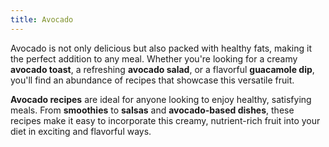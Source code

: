 ```yaml
---
title: Avocado
---
```


Avocado is not only delicious but also packed with healthy fats, making it the perfect addition to any meal. Whether you're looking for a creamy **avocado toast**, a refreshing **avocado salad**, or a flavorful **guacamole dip**, you'll find an abundance of recipes that showcase this versatile fruit.

**Avocado recipes** are ideal for anyone looking to enjoy healthy, satisfying meals. From **smoothies** to **salsas** and **avocado-based dishes**, these recipes make it easy to incorporate this creamy, nutrient-rich fruit into your diet in exciting and flavorful ways.
